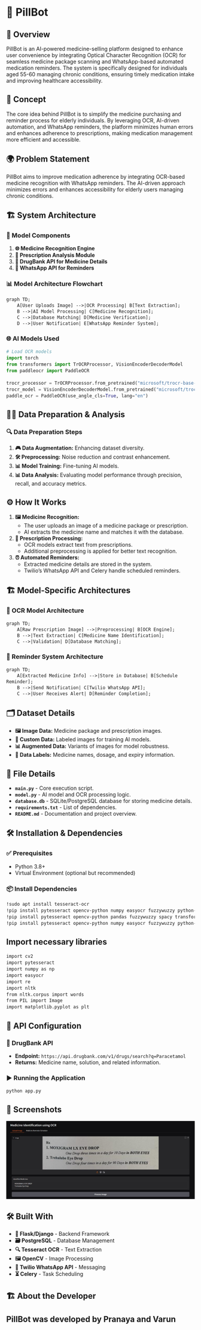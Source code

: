 # 💊 PillBot

## 📌 Overview

PillBot is an AI-powered medicine-selling platform designed to enhance user convenience by integrating Optical Character Recognition (OCR) for seamless medicine package scanning and WhatsApp-based automated medication reminders. The system is specifically designed for individuals aged 55-60 managing chronic conditions, ensuring timely medication intake and improving healthcare accessibility.

## 🌟 Concept

The core idea behind PillBot is to simplify the medicine purchasing and reminder process for elderly individuals. By leveraging OCR, AI-driven automation, and WhatsApp reminders, the platform minimizes human errors and enhances adherence to prescriptions, making medication management more efficient and accessible.

## 🌍 Problem Statement

PillBot aims to improve medication adherence by integrating OCR-based medicine recognition with WhatsApp reminders. The AI-driven approach minimizes errors and enhances accessibility for elderly users managing chronic conditions.

## 🏗️ System Architecture

### 🔧 Model Components

1. **🌐 Medicine Recognition Engine**
2. **📝 Prescription Analysis Module**
3. **🌿 DrugBank API for Medicine Details**
4. **📩 WhatsApp API for Reminders**

### 📊 Model Architecture Flowchart

```mermaid
graph TD;
    A[User Uploads Image] -->|OCR Processing| B[Text Extraction];
    B -->|AI Model Processing| C[Medicine Recognition];
    C -->|Database Matching| D[Medicine Verification];
    D -->|User Notification| E[WhatsApp Reminder System];
```

### 🌐 AI Models Used

```python
# Load OCR models
import torch
from transformers import TrOCRProcessor, VisionEncoderDecoderModel
from paddleocr import PaddleOCR

trocr_processor = TrOCRProcessor.from_pretrained("microsoft/trocr-base-handwritten")
trocr_model = VisionEncoderDecoderModel.from_pretrained("microsoft/trocr-base-handwritten").to(device)
paddle_ocr = PaddleOCR(use_angle_cls=True, lang="en")
```

## 👨‍💻 Data Preparation & Analysis

### 🔍 Data Preparation Steps

1. **🎮 Data Augmentation:** Enhancing dataset diversity.
2. **🛠️ Preprocessing:** Noise reduction and contrast enhancement.
3. **📊 Model Training:** Fine-tuning AI models.
4. **📊 Data Analysis:** Evaluating model performance through precision, recall, and accuracy metrics.

## ⚙️ How It Works

1. **🖼️ Medicine Recognition:**
   - The user uploads an image of a medicine package or prescription.
   - AI extracts the medicine name and matches it with the database.
2. **📝 Prescription Processing:**
   - OCR models extract text from prescriptions.
   - Additional preprocessing is applied for better text recognition.
3. **⏰ Automated Reminders:**
   - Extracted medicine details are stored in the system.
   - Twilio’s WhatsApp API and Celery handle scheduled reminders.

## 🏗️ Model-Specific Architectures

### 📜 OCR Model Architecture

```mermaid
graph TD;
    A[Raw Prescription Image] -->|Preprocessing| B[OCR Engine];
    B -->|Text Extraction| C[Medicine Name Identification];
    C -->|Validation| D[Database Matching];
```

### 📩 Reminder System Architecture

```mermaid
graph TD;
    A[Extracted Medicine Info] -->|Store in Database| B[Schedule Reminder];
    B -->|Send Notification| C[Twilio WhatsApp API];
    C -->|User Receives Alert| D[Reminder Completion];
```

## 🗂️ Dataset Details

- **🖼️ Image Data:** Medicine package and prescription images.
- **🍿 Custom Data:** Labeled images for training AI models.
- **📊 Augmented Data:** Variants of images for model robustness.
- **🔢 Data Labels:** Medicine names, dosage, and expiry information.

## 📜 File Details

- **`main.py`** - Core execution script.
- **`model.py`** - AI model and OCR processing logic.
- **`database.db`** - SQLite/PostgreSQL database for storing medicine details.
- **`requirements.txt`** - List of dependencies.
- **`README.md`** - Documentation and project overview.

## 🛠️ Installation & Dependencies

### ✅ Prerequisites

- Python 3.8+
- Virtual Environment (optional but recommended)

### 📦 Install Dependencies

```bash
!sudo apt install tesseract-ocr
!pip install pytesseract opencv-python numpy easyocr fuzzywuzzy python-Levenshtein nltk
!pip install pytesseract opencv-python pandas fuzzywuzzy spacy transformers
!pip install pytesseract opencv-python numpy easyocr fuzzywuzzy python-Levenshtein nltk
```
## Import necessary libraries
```bash
import cv2
import pytesseract
import numpy as np
import easyocr
import re
import nltk
from nltk.corpus import words
from PIL import Image
import matplotlib.pyplot as plt
```

## 🔗 API Configuration

### 💊 DrugBank API

- **Endpoint:** `https://api.drugbank.com/v1/drugs/search?q=Paracetamol`
- **Returns:** Medicine name, solution, and related information.



### ▶️ Running the Application

```bash
python app.py
```

## 📸 Screenshots

![image alt](https://github.com/War-rack/PillBot/blob/main/WhatsApp%20Image%202025-03-06%20at%2018.07.21_57212b6a.jpg?raw=true)

## 🛠️ Built With

- **🐍 Flask/Django** - Backend Framework
- **🗃️ PostgreSQL** - Database Management
- **🔍 Tesseract OCR** - Text Extraction
- **🖼️ OpenCV** - Image Processing
- **📩 Twilio WhatsApp API** - Messaging
- **⏳ Celery** - Task Scheduling
## 🏗️ About the Developer

PillBot was developed by Pranaya and Varun 
---



